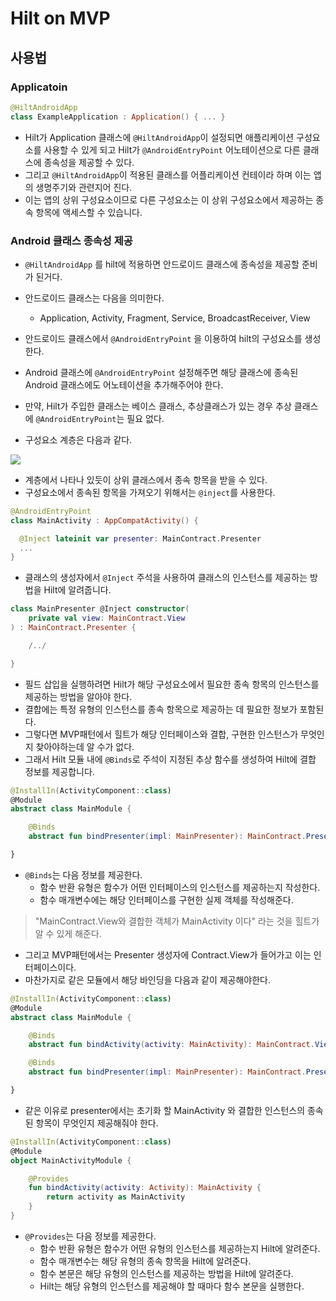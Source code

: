 # Hilt on MVP

## 사용법

### Applicatoin

```kotlin
@HiltAndroidApp
class ExampleApplication : Application() { ... }
```

- Hilt가 Application 클래스에 `@HiltAndroidApp`이 설정되면 애플리케이션 구성요소를 사용할 수 있게 되고 Hilt가 `@AndroidEntryPoint` 어노테이션으로 다른 클래스에 종속성을 제공할 수 있다.
- 그리고  `@HiltAndroidApp`이 적용된 클래스를 어플리케이션 컨테이라 하며 이는 앱의 생명주기와 관련지어 진다.
- 이는 앱의 상위 구성요소이므로 다른 구성요소는 이 상위 구성요소에서 제공하는 종속 항목에 액세스할 수 있습니다.

### Android 클래스 종속성 제공

-  `@HiltAndroidApp` 를 hilt에 적용하면 안드로이드 클래스에 종속성을 제공할 준비가 된거다.
- 안드로이드 클래스는 다음을 의미한다.
  - Application, Activity, Fragment, Service, BroadcastReceiver, View
- 안드로이드 클래스에서 `@AndroidEntryPoint` 을 이용하여 hilt의 구성요소를 생성한다.
-  Android 클래스에 `@AndroidEntryPoint` 설정해주면 해당 클래스에 종속된 Android 클래스에도 어노테이션을 추가해주어야 한다.
- 만약, Hilt가 주입한 클래스는 베이스 클래스, 추상클래스가 있는 경우 추상 클래스에 `@AndroidEntryPoint`는 필요 없다.

- 구성요소 계층은 다음과 같다.

<img src="https://developer.android.com/images/training/dependency-injection/hilt-hierarchy.svg?hl=ko" />

- 계층에서 나타나 있듯이 상위 클래스에서 종속 항목을 받을 수 있다.
- 구성요소에서 종속된 항목을 가져오기 위해서는 `@inject`를 사용한다.

```kotlin
@AndroidEntryPoint
class MainActivity : AppCompatActivity() {

  @Inject lateinit var presenter: MainContract.Presenter
  ...
}
```

- 클래스의 생성자에서 `@Inject` 주석을 사용하여 클래스의 인스턴스를 제공하는 방법을 Hilt에 알려줍니다.


```kotlin
class MainPresenter @Inject constructor(
    private val view: MainContract.View
) : MainContract.Presenter {

	/../

}
```

- 필드 삽입을 실행하려면 Hilt가 해당 구성요소에서 필요한 종속 항목의 인스턴스를 제공하는 방법을 알아야 한다.
- 결합에는 특정 유형의 인스턴스를 종속 항목으로 제공하는 데 필요한 정보가 포함된다.
- 그렇다면 MVP패턴에서 힐트가 해당 인터페이스와 결합, 구현한 인스턴스가 무엇인지 찾아야하는데 알 수가 없다.
- 그래서 Hilt 모듈 내에 `@Binds`로 주석이 지정된 추상 함수를 생성하여 Hilt에 결합 정보를 제공합니다.

```kotlin
@InstallIn(ActivityComponent::class)
@Module
abstract class MainModule {

    @Binds
    abstract fun bindPresenter(impl: MainPresenter): MainContract.Presenter

}
```

- `@Binds`는 다음 정보를 제공한다.
  - 함수 반환 유형은 함수가 어떤 인터페이스의 인스턴스를 제공하는지 작성한다.
  - 함수 매개변수에는 해당 인터페이스를 구현한 실제 객체를 작성해준다.

> "MainContract.View와 결합한 객체가 MainActivity 이다" 라는 것을 힐트가 알 수 있게 해준다.

- 그리고 MVP패턴에서는 Presenter 생성자에 Contract.View가 들어가고 이는 인터페이스이다.
- 마찬가지로 같은 모듈에서 해당 바인딩을 다음과 같이 제공해야한다.

```kotlin
@InstallIn(ActivityComponent::class)
@Module
abstract class MainModule {

    @Binds
    abstract fun bindActivity(activity: MainActivity): MainContract.View

    @Binds
    abstract fun bindPresenter(impl: MainPresenter): MainContract.Presenter

}
```

- 같은 이유로 presenter에서는 초기화 할 MainActivity 와 결합한 인스턴스의 종속된 항목이 무엇인지 제공해줘야 한다. 

```kotlin
@InstallIn(ActivityComponent::class)
@Module
object MainActivityModule {

    @Provides
    fun bindActivity(activity: Activity): MainActivity {
        return activity as MainActivity
    }
}
```

- `@Provides`는 다음 정보를 제공한다.
  - 함수 반환 유형은 함수가 어떤 유형의 인스턴스를 제공하는지 Hilt에 알려준다.
  - 함수 매개변수는 해당 유형의 종속 항목을 Hilt에 알려준다.
  - 함수 본문은 해당 유형의 인스턴스를 제공하는 방법을 Hilt에 알려준다.
  - Hilt는 해당 유형의 인스턴스를 제공해야 할 때마다 함수 본문을 실행한다.



